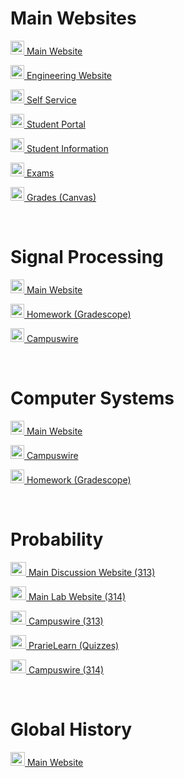 # Main Websites
<p><img src="https://cdn.vox-cdn.com/thumbor/FGgViEqt2ML--Uxw1Pu6Gw4rV8o=/0x0:800x400/1200x800/filters:focal(336x136:464x264)/cdn.vox-cdn.com/uploads/chorus_image/image/56187479/DHNkdRfXoAEp2VD.0.jpg" width="22" height="22"><a href="https://illinois.edu/" target="_blank"> Main Website</a></p>
<p><img src="https://cdn.vox-cdn.com/thumbor/FGgViEqt2ML--Uxw1Pu6Gw4rV8o=/0x0:800x400/1200x800/filters:focal(336x136:464x264)/cdn.vox-cdn.com/uploads/chorus_image/image/56187479/DHNkdRfXoAEp2VD.0.jpg" width="22" height="22"><a href="https://grainger.illinois.edu/" target="_blank"> Engineering Website</a></p>
<p><img src="https://cdn.vox-cdn.com/thumbor/FGgViEqt2ML--Uxw1Pu6Gw4rV8o=/0x0:800x400/1200x800/filters:focal(336x136:464x264)/cdn.vox-cdn.com/uploads/chorus_image/image/56187479/DHNkdRfXoAEp2VD.0.jpg" width="22" height="22"><a href="https://apps.uillinois.edu/selfservice/" target="_blank"> Self Service</a></p>
<p><img src="https://cdn.vox-cdn.com/thumbor/FGgViEqt2ML--Uxw1Pu6Gw4rV8o=/0x0:800x400/1200x800/filters:focal(336x136:464x264)/cdn.vox-cdn.com/uploads/chorus_image/image/56187479/DHNkdRfXoAEp2VD.0.jpg" width="22" height="22"><a href="https://student.myillini.illinois.edu/" target="_blank"> Student Portal</a></p>
<p><img src="https://cdn.vox-cdn.com/thumbor/FGgViEqt2ML--Uxw1Pu6Gw4rV8o=/0x0:800x400/1200x800/filters:focal(336x136:464x264)/cdn.vox-cdn.com/uploads/chorus_image/image/56187479/DHNkdRfXoAEp2VD.0.jpg" width="22" height="22"><a href="https://my.ece.illinois.edu/" target="_blank"> Student Information</a></p>
<p><img src="https://cdn.vox-cdn.com/thumbor/FGgViEqt2ML--Uxw1Pu6Gw4rV8o=/0x0:800x400/1200x800/filters:focal(336x136:464x264)/cdn.vox-cdn.com/uploads/chorus_image/image/56187479/DHNkdRfXoAEp2VD.0.jpg" width="22" height="22"><a href="https://cbtf.engr.illinois.edu/sched/user/979886" target="_blank"> Exams</a></p>
<p><img src="https://cdn.vox-cdn.com/thumbor/FGgViEqt2ML--Uxw1Pu6Gw4rV8o=/0x0:800x400/1200x800/filters:focal(336x136:464x264)/cdn.vox-cdn.com/uploads/chorus_image/image/56187479/DHNkdRfXoAEp2VD.0.jpg" width="22" height="22"><a href="https://canvas.illinois.edu/" target="_blank"> Grades (Canvas)</a></p>

<br>

# Signal Processing
<p><img src="https://static.vecteezy.com/system/resources/previews/000/450/681/original/satellite-dish-vector-icon.jpg" width="22" height="22"><a href="https://courses.engr.illinois.edu/ece210/fa2021/" target="_blank"> Main Website</a></p>
<p><img src="https://static.vecteezy.com/system/resources/previews/000/450/681/original/satellite-dish-vector-icon.jpg" width="22" height="22"><a href="https://www.gradescope.com/" target="_blank"> Homework (Gradescope)</a></p>
<p><img src="https://static.vecteezy.com/system/resources/previews/000/450/681/original/satellite-dish-vector-icon.jpg" width="22" height="22"><a href="https://campuswire.com/c/GD8A46E03/feed" target="_blank"> Campuswire</a></p>

<br>

# Computer Systems
<p><img src="https://images.vexels.com/media/users/3/157318/isolated/lists/2782b0b66efa5815b12c9c637322aff3-desktop-computer-icon-computer.png" width="22" height="22"><a href="https://wiki.illinois.edu/wiki/display/ece220/" target="_blank"> Main Website</a></p>
<p><img src="https://images.vexels.com/media/users/3/157318/isolated/lists/2782b0b66efa5815b12c9c637322aff3-desktop-computer-icon-computer.png" width="22" height="22"><a href="https://campuswire.com/c/G7EDB5F69/feed" target="_blank"> Campuswire</a></p>
<p><img src="https://images.vexels.com/media/users/3/157318/isolated/lists/2782b0b66efa5815b12c9c637322aff3-desktop-computer-icon-computer.png" width="22" height="22"><a href="https://www.gradescope.com/" target="_blank"> Homework (Gradescope)</a></p>

<br>

# Probability
<p><img src="https://www.edplace.com/userfiles/image/Spinner8nums.png" width="25" height="22"><a href="https://courses.grainger.illinois.edu/ece313/fa2021/" target="_blank"> Main Discussion Website (313)</a></p>
<p><img src="https://www.edplace.com/userfiles/image/Spinner8nums.png" width="25" height="22"><a href="https://courses.engr.illinois.edu/ece314/fa2021/" target="_blank"> Main Lab Website (314)</a></p>
<p><img src="https://www.edplace.com/userfiles/image/Spinner8nums.png" width="25" height="22"><a href="https://campuswire.com/c/G5E3E23EA/feed" target="_blank"> Campuswire (313)</a></p>
<p><img src="https://www.edplace.com/userfiles/image/Spinner8nums.png" width="25" height="22"><a href="https://www.prairielearn.org/pl/course_instance/128725/assessments" target="_blank"> PrarieLearn (Quizzes)</a></p>
<p><img src="https://www.edplace.com/userfiles/image/Spinner8nums.png" width="25" height="22"><a href="https://campuswire.com/c/G98F9C1D3/feed" target="_blank"> Campuswire (314)</a></p>

<br>

# Global History
<p><img src="http://dreamicus.com/data/earth/earth-07.jpg" width="23" height="22"><a href="https://compass2g.illinois.edu/webapps/blackboard/content/listContent.jsp?course_id=_59461_1&content_id=_5365215_1" target="_blank"> Main Website</a></p>

<br>
<br>
<br>
<br>
<br>
<br>
